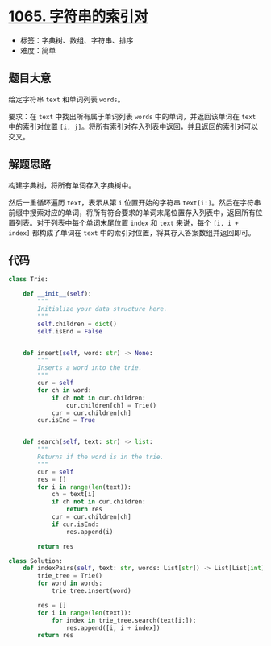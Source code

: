 # [1065. 字符串的索引对](https://leetcode.cn/problems/index-pairs-of-a-string/)

- 标签：字典树、数组、字符串、排序
- 难度：简单

## 题目大意

给定字符串 `text` 和单词列表 `words`。

要求：在 `text` 中找出所有属于单词列表 `words` 中的单词，并返回该单词在 `text` 中的索引对位置 `[i, j]`。将所有索引对存入列表中返回，并且返回的索引对可以交叉。

## 解题思路

构建字典树，将所有单词存入字典树中。

然后一重循环遍历 `text`，表示从第 `i` 位置开始的字符串 `text[i:]`。然后在字符串前缀中搜索对应的单词，将所有符合要求的单词末尾位置存入列表中，返回所有位置列表。对于列表中每个单词末尾位置 `index` 和 `text` 来说，每个 `[i, i + index]` 都构成了单词在 `text` 中的索引对位置，将其存入答案数组并返回即可。

## 代码

```python
class Trie:

    def __init__(self):
        """
        Initialize your data structure here.
        """
        self.children = dict()
        self.isEnd = False


    def insert(self, word: str) -> None:
        """
        Inserts a word into the trie.
        """
        cur = self
        for ch in word:
            if ch not in cur.children:
                cur.children[ch] = Trie()
            cur = cur.children[ch]
        cur.isEnd = True


    def search(self, text: str) -> list:
        """
        Returns if the word is in the trie.
        """
        cur = self
        res = []
        for i in range(len(text)):
            ch = text[i]
            if ch not in cur.children:
                return res
            cur = cur.children[ch]
            if cur.isEnd:
                res.append(i)

        return res

class Solution:
    def indexPairs(self, text: str, words: List[str]) -> List[List[int]]:
        trie_tree = Trie()
        for word in words:
            trie_tree.insert(word)

        res = []
        for i in range(len(text)):
            for index in trie_tree.search(text[i:]):
                res.append([i, i + index])
        return res
```

